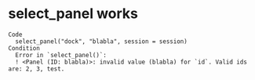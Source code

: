 # select_panel works

    Code
      select_panel("dock", "blabla", session = session)
    Condition
      Error in `select_panel()`:
      ! <Panel (ID: blabla)>: invalid value (blabla) for `id`. Valid ids are: 2, 3, test.

